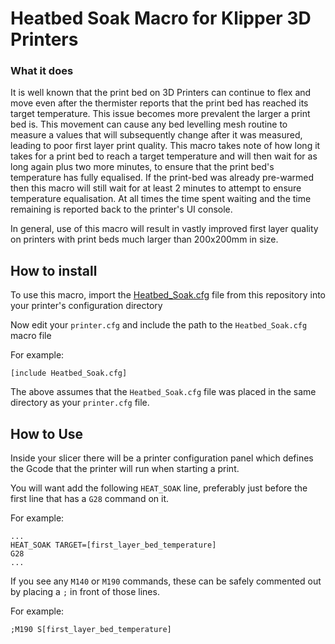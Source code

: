 # Heatbed Soak Macro for Klipper 3D Printers

### What it does

It is well known that the print bed on 3D Printers can continue to flex and move even after the thermister reports that the print bed has reached its target temperature.
This issue becomes more prevalent the larger a print bed is.
This movement can cause any bed levelling mesh routine to measure a values that will subsequently change after it was measured, leading to poor first layer print quality.
This macro takes note of how long it takes for a print bed to reach a target temperature and will then wait for as long again plus two more minutes, to ensure that the print bed's temperature has fully equalised.
If the print-bed was already pre-warmed then this macro will still wait for at least 2 minutes to attempt to ensure temperature equalisation.
At all times the time spent waiting and the time remaining is reported back to the printer's UI console.

In general, use of this macro will result in vastly improved first layer quality on printers with print beds much larger than 200x200mm in size.

## How to install

To use this macro, import the [Heatbed_Soak.cfg](https://github.com/stew675/heatbed-soak-macro/blob/main/Heatbed_Soak.cfg) file from this repository into your printer's configuration directory

Now edit your `printer.cfg` and include the path to the `Heatbed_Soak.cfg` macro file

For example:

```
[include Heatbed_Soak.cfg]
```

The above assumes that the `Heatbed_Soak.cfg` file was placed in the same directory as your `printer.cfg` file.

## How to Use

Inside your slicer there will be a printer configuration panel which defines the Gcode that the printer will
run when starting a print.

You will want add the following `HEAT_SOAK` line, preferably just before the first line that has a `G28` command on it.

For example:

```
...
HEAT_SOAK TARGET=[first_layer_bed_temperature]
G28
...
```

If you see any `M140` or `M190` commands, these can be safely commented out by placing a `;` in front of those lines.

For example:

```
;M190 S[first_layer_bed_temperature]
```
